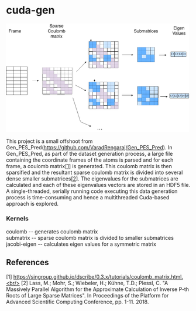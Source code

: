 # cuda-gen

<img src="https://github.com/VaradRengaraj/cuda-gen/blob/main/utils/image.png" width="500">

This project is a small offshoot from Gen_PES_Pred(https://github.com/VaradRengaraj/Gen_PES_Pred). In Gen_PES_Pred, as part of the dataset generation process, a large file containing the coordinate frames of the atoms is parsed and for each frame, a coulomb matrix[[1]](#1) is generated. This coulomb matrix is then sparsified and the resultant sparse coulomb matrix is divided into several dense smaller submatrices[[2]](#2). The eigenvalues for the submatrices are calculated and each of these eigenvalues vectors are stored in an HDF5 file. A single-threaded, serially running code executing this data generation process is time-consuming and hence a multithreaded Cuda-based approach is explored. 

### Kernels
coulomb      -- generates coulomb matrix<br/>
submatrix    -- sparse coulomb matrix is divided to smaller submatrices<br/>
jacobi-eigen -- calculates eigen values for a symmetric matrix 

## References
<a id="1">[1]</a> 
https://singroup.github.io/dscribe/0.3.x/tutorials/coulomb_matrix.html.<br/>
<a id="2">[2]</a> 
Lass, M.; Mohr, S.; Wiebeler, H.; Kühne, T.D.; Plessl, C.
"A Massively Parallel Algorithm for the Approximate Calculation of Inverse P-th Roots of Large Sparse Matrices".
In Proceedings of the Platform for Advanced Scientific Computing Conference, pp. 1-11. 2018.




